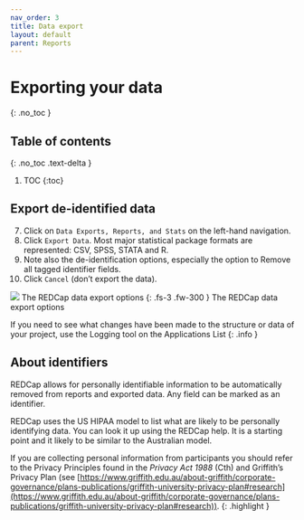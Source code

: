 ```yaml
---
nav_order: 3
title: Data export
layout: default
parent: Reports
---
```


# Exporting your data
{: .no_toc }

## Table of contents
{: .no_toc .text-delta }

1. TOC
{:toc}

## Export de-identified data

7. Click on `Data Exports, Reports, and Stats` on the left-hand navigation.
8. Click `Export Data`. Most major statistical package formats are represented: CSV, SPSS, STATA and R.
9. Note also the de-identification options, especially the option to Remove all tagged identifier fields.
10. Click `Cancel` (don’t export the data).

![](../../export-data.png)
The REDCap data export options
{: .fs-3 .fw-300 }
The REDCap data export options

If you need to see what changes have been made to the structure or data of your project, use the Logging tool on the Applications List
{: .info }

## About identifiers

REDCap allows for personally identifiable information to be automatically removed from reports and exported data. Any field can be marked as an identifier.

REDCap uses the US HIPAA model to list what are likely to be personally identifying data. You can look it up using the REDCap help. It is a starting point and it likely to be similar to the Australian model.

If you are collecting personal information from participants you should refer to the Privacy Principles found in the *Privacy Act 1988* (Cth) and Griffith’s Privacy Plan (see [https://www.griffith.edu.au/about-griffith/corporate-governance/plans-publications/griffith-university-privacy-plan#research](https://www.griffith.edu.au/about-griffith/corporate-governance/plans-publications/griffith-university-privacy-plan#research)).
{: .highlight }